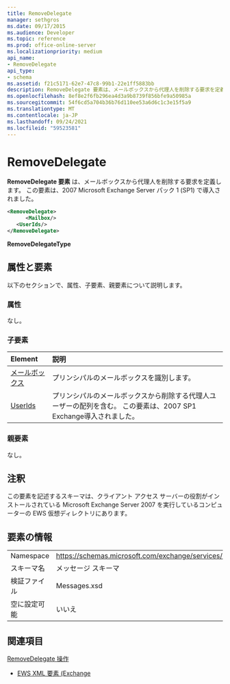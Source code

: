 ```yaml
---
title: RemoveDelegate
manager: sethgros
ms.date: 09/17/2015
ms.audience: Developer
ms.topic: reference
ms.prod: office-online-server
ms.localizationpriority: medium
api_name:
- RemoveDelegate
api_type:
- schema
ms.assetid: f21c5171-62e7-47c8-99b1-22e1ff5883bb
description: RemoveDelegate 要素は、メールボックスから代理人を削除する要求を定義します。 この要素は、2007 Microsoft Exchange Server パック 1 (SP1) で導入されました。
ms.openlocfilehash: 8ef8e2f6fb296ea4d3a9b8739f856bfe9a50985a
ms.sourcegitcommit: 54f6cd5a704b36b76d110ee53a6d6c1c3e15f5a9
ms.translationtype: MT
ms.contentlocale: ja-JP
ms.lasthandoff: 09/24/2021
ms.locfileid: "59523581"
---
```

# <a name="removedelegate"></a>RemoveDelegate

**RemoveDelegate 要素** は、メールボックスから代理人を削除する要求を定義します。 この要素は、2007 Microsoft Exchange Server パック 1 (SP1) で導入されました。 
  
```xml
<RemoveDelegate>
      <Mailbox/>
   <UserIds/>
</RemoveDelegate>
```

 **RemoveDelegateType**
## <a name="attributes-and-elements"></a>属性と要素

以下のセクションで、属性、子要素、親要素について説明します。
  
### <a name="attributes"></a>属性

なし。
  
### <a name="child-elements"></a>子要素

|**Element**|**説明**|
|:-----|:-----|
|[メールボックス](mailbox.md) <br/> |プリンシパルのメールボックスを識別します。  <br/> |
|[UserIds](userids.md) <br/> |プリンシパルのメールボックスから削除する代理人ユーザーの配列を含む。 この要素は、2007 SP1 Exchange導入されました。  <br/> |
   
### <a name="parent-elements"></a>親要素

なし。
  
## <a name="remarks"></a>注釈

この要素を記述するスキーマは、クライアント アクセス サーバーの役割がインストールされている Microsoft Exchange Server 2007 を実行しているコンピューターの EWS 仮想ディレクトリにあります。
  
## <a name="element-information"></a>要素の情報

|||
|:-----|:-----|
|Namespace  <br/> |https://schemas.microsoft.com/exchange/services/2006/messages  <br/> |
|スキーマ名  <br/> |メッセージ スキーマ  <br/> |
|検証ファイル  <br/> |Messages.xsd  <br/> |
|空に設定可能  <br/> |いいえ  <br/> |
   
## <a name="see-also"></a>関連項目



[RemoveDelegate 操作](removedelegate-operation.md)


- [EWS XML 要素 (Exchange](ews-xml-elements-in-exchange.md)

